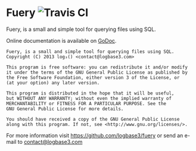 Fuery ![Travis CI](https://travis-ci.org/logbase3/fuery.svg?branch=master)
=====

Fuery, is a small and simple tool for querying files using SQL.

Online documentation is available on [GoDoc](http://godoc.org/github.com/logbase3/fuery).

    Fuery, is a small and simple tool for querying files using SQL.
    Copyright (C) 2013 log₃() <contact@logbase3.com>

    This program is free software: you can redistribute it and/or modify
    it under the terms of the GNU General Public License as published by
    the Free Software Foundation, either version 3 of the License, or
    (at your option) any later version.

    This program is distributed in the hope that it will be useful,
    but WITHOUT ANY WARRANTY; without even the implied warranty of
    MERCHANTABILITY or FITNESS FOR A PARTICULAR PURPOSE. See the
    GNU General Public License for more details.

    You should have received a copy of the GNU General Public License
    along with this program. If not, see <http://www.gnu.org/licenses/>.

For more information visit https://github.com/logbase3/fuery or send an e-mail
to contact@logbase3.com
